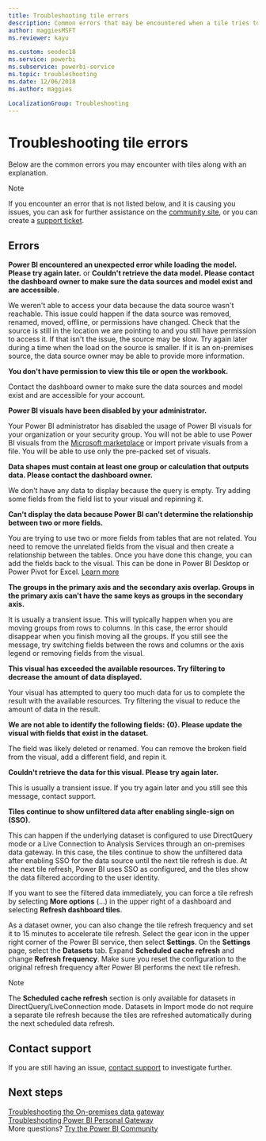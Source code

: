 ```yaml
---
title: Troubleshooting tile errors
description: Common errors that may be encountered when a tile tries to refresh in Power BI
author: maggiesMSFT
ms.reviewer: kayu

ms.custom: seodec18
ms.service: powerbi
ms.subservice: powerbi-service
ms.topic: troubleshooting
ms.date: 12/06/2018
ms.author: maggies

LocalizationGroup: Troubleshooting
---
```

# Troubleshooting tile errors
Below are the common errors you may encounter with tiles along with an explanation.

> [!NOTE]
> If you encounter an error that is not listed below, and it is causing you issues, you can ask for further assistance on the [community site](https://community.powerbi.com/), or you can create a [support ticket](https://powerbi.microsoft.com/support/).
> 
> 

## Errors
**Power BI encountered an unexpected error while loading the model. Please try again later.**
or
**Couldn't retrieve the data model. Please contact the dashboard owner to make sure the data sources and model exist and are accessible.**

We weren't able to access your data because the data source wasn't reachable. This issue could happen if the data source was removed, renamed, moved, offline, or permissions have changed. Check that the source is still in the location we are pointing to and you still have permission to access it. If that isn't the issue, the source may be slow. Try again later during a time when the load on the source is smaller. If it is an on-premises source, the data source owner may be able to provide more information.

**You don't have permission to view this tile or open the workbook.**

Contact the dashboard owner to make sure the data sources and model exist and are accessible for your account.

**Power BI visuals have been disabled by your administrator.**

Your Power BI administrator has disabled the usage of Power BI visuals for your organization or your security group.
You will not be able to use Power BI visuals from the [Microsoft marketplace](https://appsource.microsoft.com/marketplace/apps?page=1&product=power-bi-visuals) or import private visuals from a file. You will be able to use only the pre-packed set of visuals.


**Data shapes must contain at least one group or calculation that outputs data. Please contact the dashboard owner.**

We don't have any data to display because the query is empty. Try adding some fields from the field list to your visual and repinning it.

**Can't display the data because Power BI can't determine the relationship between two or more fields.**

You are trying to use two or more fields from tables that are not related. You need to remove the unrelated fields from the visual and then create a relationship between the tables. Once you have done this change, you can add the fields back to the visual. This can be done in Power BI Desktop or Power Pivot for Excel. [Learn more](desktop-create-and-manage-relationships.md)

**The groups in the primary axis and the secondary axis overlap. Groups in the primary axis can't have the same keys as groups in the secondary axis.**

It is usually a transient issue. This will typically happen when you are moving groups from rows to columns. In this case, the error should disappear when you finish moving all the groups. If you still see the message, try switching fields between the rows and columns or the axis legend or removing fields from the visual.  

**This visual has exceeded the available resources. Try filtering to decrease the amount of data displayed.**

Your visual has attempted to query too much data for us to complete the result with the available resources. Try filtering the visual to reduce the amount of data in the result.

**We are not able to identify the following fields: {0}. Please update the visual with fields that exist in the dataset.**

The field was likely deleted or renamed. You can remove the broken field from the visual, add a different field, and repin it.

**Couldn't retrieve the data for this visual. Please try again later.**

This is usually a transient issue. If you try again later and you still see this message, contact support.

**Tiles continue to show unfiltered data after enabling single-sign on (SSO).**

This can happen if the underlying dataset is configured to use DirectQuery mode or a Live Connection to Analysis Services through an on-premises data gateway. In this case, the tiles continue to show the unfiltered data after enabling SSO for the data source until the next tile refresh is due. At the next tile refresh, Power BI uses SSO as configured, and the tiles show the data filtered according to the user identity. 

If you want to see the filtered data immediately, you can force a tile refresh by selecting **More options** (...) in the upper right of a dashboard and selecting **Refresh dashboard tiles**.

As a dataset owner, you can also change the tile refresh frequency and set it to 15 minutes to accelerate tile refresh. Select the gear icon in the upper right corner of the Power BI service, then select **Settings**. On the **Settings** page, select the **Datasets** tab. Expand **Scheduled cache refresh** and change **Refresh frequency**. Make sure you reset the configuration to the original refresh frequency after Power BI performs the next tile refresh.

> [!NOTE]
> The **Scheduled cache refresh** section is only available for datasets in DirectQuery/LiveConnection mode. Datasets in Import mode do not require a separate tile refresh because the tiles are refreshed automatically during the next scheduled data refresh.

## Contact support
If you are still having an issue, [contact support](https://support.powerbi.com) to investigate further.

## Next steps
[Troubleshooting the On-premises data gateway](service-gateway-onprem-tshoot.md)  
[Troubleshooting Power BI Personal Gateway](admin/service-admin-troubleshooting-power-bi-personal-gateway.md)  
More questions? [Try the Power BI Community](https://community.powerbi.com/)
